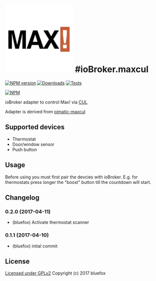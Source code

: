 ![Logo](admin/maxcul.png)
#ioBroker.maxcul
==================================
[![NPM version](http://img.shields.io/npm/v/iobroker.maxcul.svg)](https://www.npmjs.com/package/iobroker.maxcul)
[![Downloads](https://img.shields.io/npm/dm/iobroker.maxcul.svg)](https://www.npmjs.com/package/iobroker.maxcul)
[![Tests](https://travis-ci.org/ioBroker/ioBroker.maxcul.svg?branch=master)](https://travis-ci.org/ioBroker/ioBroker.maxcul)

[![NPM](https://nodei.co/npm/iobroker.maxcul.png?downloads=true)](https://nodei.co/npm/iobroker.maxcul/)

ioBroker adapter to control Max! via [CUL](http://busware.de/tiki-index.php?page=CUL)

Adapter is derived from [pimatic-maxcul](https://github.com/fbeek/pimatic-maxcul)

## Supported devices

- Thermostat
- Door/window sensor
- Push button

## Usage
Before using you must first pair the devcies with ioBroker. 
E.g. for thermostats press longer the "boost" button till the countdown will start.

## Changelog
### 0.2.0 (2017-04-11)
* (bluefox) Activate thermostat scanner

### 0.1.1 (2017-04-10)
* (bluefox) intial commit

## License

[Licensed under GPLv2](LICENSE) Copyright (c) 2017 bluefox
